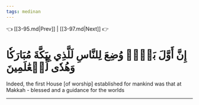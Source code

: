 ```yaml
---
tags: medinan
---
```


👈 [[3-95.md|Prev]] | [[3-97.md|Next]] 👉

# إِنَّ أَوَّلَ بَيۡتٖ وُضِعَ لِلنَّاسِ لَلَّذِي بِبَكَّةَ مُبَارَكٗا وَهُدٗى لِّلۡعَٰلَمِينَ

Indeed, the first House [of worship] established for mankind was that at Makkah - blessed and a guidance for the worlds

---


